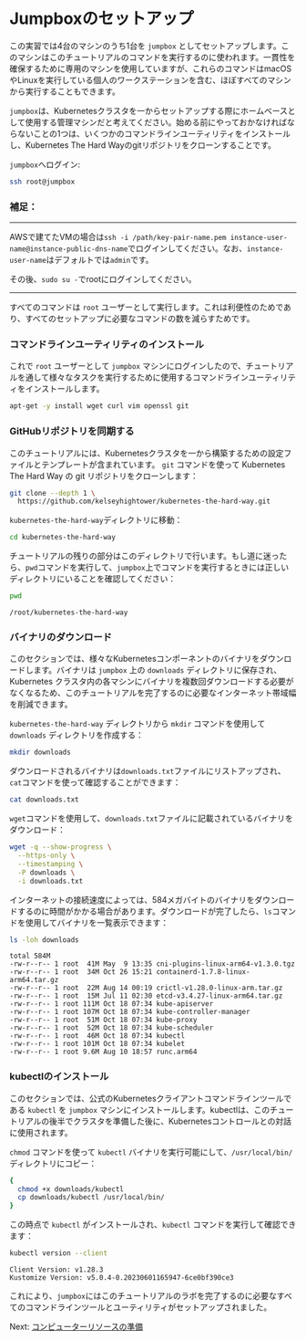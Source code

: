 # Jumpboxのセットアップ

この実習では4台のマシンのうち1台を `jumpbox` としてセットアップします。このマシンはこのチュートリアルのコマンドを実行するのに使われます。一貫性を確保するために専用のマシンを使用していますが、これらのコマンドはmacOSやLinuxを実行している個人のワークステーションを含む、ほぼすべてのマシンから実行することもできます。

`jumpbox`は、Kubernetesクラスタを一からセットアップする際にホームベースとして使用する管理マシンだと考えてください。始める前にやっておかなければならないことの1つは、いくつかのコマンドラインユーティリティをインストールし、Kubernetes The Hard Wayのgitリポジトリをクローンすることです。

`jumpbox`へログイン:

```bash
ssh root@jumpbox
```
### 補足：

---

AWSで建てたVMの場合は`ssh -i /path/key-pair-name.pem instance-user-name@instance-public-dns-name`でログインしてください。なお、`instance-user-name`はデフォルトでは`admin`です。

その後、`sudo su -`でrootにログインしてください。

---

すべてのコマンドは `root` ユーザーとして実行します。これは利便性のためであり、すべてのセットアップに必要なコマンドの数を減らすためです。

### コマンドラインユーティリティのインストール

これで `root` ユーザーとして `jumpbox` マシンにログインしたので、チュートリアルを通して様々なタスクを実行するために使用するコマンドラインユーティリティをインストールします。

```bash
apt-get -y install wget curl vim openssl git
```

### GitHubリポジトリを同期する

このチュートリアルには、Kubernetesクラスタを一から構築するための設定ファイルとテンプレートが含まれています。 `git` コマンドを使って Kubernetes The Hard Way の git リポジトリをクローンします：
```bash
git clone --depth 1 \
  https://github.com/kelseyhightower/kubernetes-the-hard-way.git
```

`kubernetes-the-hard-way`ディレクトリに移動：

```bash
cd kubernetes-the-hard-way
```

チュートリアルの残りの部分はこのディレクトリで行います。もし道に迷ったら、`pwd`コマンドを実行して、`jumpbox`上でコマンドを実行するときには正しいディレクトリにいることを確認してください：

```bash
pwd
```

```text
/root/kubernetes-the-hard-way
```

### バイナリのダウンロード

このセクションでは、様々なKubernetesコンポーネントのバイナリをダウンロードします。バイナリは `jumpbox` 上の `downloads` ディレクトリに保存され、Kubernetes クラスタ内の各マシンにバイナリを複数回ダウンロードする必要がなくなるため、このチュートリアルを完了するのに必要なインターネット帯域幅を削減できます。

`kubernetes-the-hard-way` ディレクトリから `mkdir` コマンドを使用して `downloads` ディレクトリを作成する：

```bash
mkdir downloads
```

ダウンロードされるバイナリは`downloads.txt`ファイルにリストアップされ、`cat`コマンドを使って確認することができます：

```bash
cat downloads.txt
```

`wget`コマンドを使用して、`downloads.txt`ファイルに記載されているバイナリをダウンロード：

```bash
wget -q --show-progress \
  --https-only \
  --timestamping \
  -P downloads \
  -i downloads.txt
```

インターネットの接続速度によっては、584メガバイトのバイナリをダウンロードするのに時間がかかる場合があります。ダウンロードが完了したら、`ls`コマンドを使用してバイナリを一覧表示できます：

```bash
ls -loh downloads
```

```text
total 584M
-rw-r--r-- 1 root  41M May  9 13:35 cni-plugins-linux-arm64-v1.3.0.tgz
-rw-r--r-- 1 root  34M Oct 26 15:21 containerd-1.7.8-linux-arm64.tar.gz
-rw-r--r-- 1 root  22M Aug 14 00:19 crictl-v1.28.0-linux-arm.tar.gz
-rw-r--r-- 1 root  15M Jul 11 02:30 etcd-v3.4.27-linux-arm64.tar.gz
-rw-r--r-- 1 root 111M Oct 18 07:34 kube-apiserver
-rw-r--r-- 1 root 107M Oct 18 07:34 kube-controller-manager
-rw-r--r-- 1 root  51M Oct 18 07:34 kube-proxy
-rw-r--r-- 1 root  52M Oct 18 07:34 kube-scheduler
-rw-r--r-- 1 root  46M Oct 18 07:34 kubectl
-rw-r--r-- 1 root 101M Oct 18 07:34 kubelet
-rw-r--r-- 1 root 9.6M Aug 10 18:57 runc.arm64
```

### kubectlのインストール

このセクションでは、公式のKubernetesクライアントコマンドラインツールである `kubectl` を `jumpbox` マシンにインストールします。kubectlは、このチュートリアルの後半でクラスタを準備した後に、Kubernetesコントロールとの対話に使用されます。

`chmod` コマンドを使って `kubectl` バイナリを実行可能にして、`/usr/local/bin/` ディレクトリにコピー：

```bash
{
  chmod +x downloads/kubectl
  cp downloads/kubectl /usr/local/bin/
}
```

この時点で `kubectl` がインストールされ、`kubectl` コマンドを実行して確認できます：

```bash
kubectl version --client
```

```text
Client Version: v1.28.3
Kustomize Version: v5.0.4-0.20230601165947-6ce0bf390ce3
```

これにより、`jumpbox`にはこのチュートリアルのラボを完了するのに必要なすべてのコマンドラインツールとユーティリティがセットアップされました。

Next: [コンピューターリソースの準備](03-compute-resources.md)
